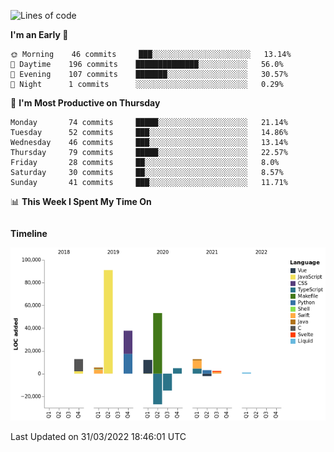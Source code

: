 <!--START_SECTION:waka-->
![Lines of code](https://img.shields.io/badge/From%20Hello%20World%20I%27ve%20Written-193%20Thousand%20lines%20of%20code-blue)

**I'm an Early 🐤** 

```text
🌞 Morning    46 commits     ███░░░░░░░░░░░░░░░░░░░░░░   13.14% 
🌆 Daytime    196 commits    ██████████████░░░░░░░░░░░   56.0% 
🌃 Evening    107 commits    ███████░░░░░░░░░░░░░░░░░░   30.57% 
🌙 Night      1 commits      ░░░░░░░░░░░░░░░░░░░░░░░░░   0.29%

```
📅 **I'm Most Productive on Thursday** 

```text
Monday       74 commits     █████░░░░░░░░░░░░░░░░░░░░   21.14% 
Tuesday      52 commits     ███░░░░░░░░░░░░░░░░░░░░░░   14.86% 
Wednesday    46 commits     ███░░░░░░░░░░░░░░░░░░░░░░   13.14% 
Thursday     79 commits     █████░░░░░░░░░░░░░░░░░░░░   22.57% 
Friday       28 commits     ██░░░░░░░░░░░░░░░░░░░░░░░   8.0% 
Saturday     30 commits     ██░░░░░░░░░░░░░░░░░░░░░░░   8.57% 
Sunday       41 commits     ███░░░░░░░░░░░░░░░░░░░░░░   11.71%

```


📊 **This Week I Spent My Time On** 

```text
```

**Timeline**

![Chart not found](https://raw.githubusercontent.com/johann-lr/johann-lr/master/charts/bar_graph.png) 


 Last Updated on 31/03/2022 18:46:01 UTC
<!--END_SECTION:waka-->
